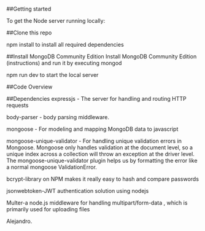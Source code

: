 ##Getting started

To get the Node server running locally:

##Clone this repo

npm install to install all required dependencies

##Install MongoDB Community Edition
Install MongoDB Community Edition (instructions) and run it by executing mongod

npm run dev to start the local server


##Code Overview

##Dependencies
expressjs - The server for handling and routing HTTP requests

body-parser - body parsing middleware.

mongoose - For modeling and mapping MongoDB data to javascript

mongoose-unique-validator - For handling unique validation errors in Mongoose. Mongoose only handles validation at the document level, so a unique index across a collection will throw an exception at the driver level. The mongoose-unique-validator plugin helps us by formatting the error like a normal mongoose ValidationError.

bcrypt-library on NPM makes it really easy to hash and compare passwords

jsonwebtoken-JWT authentication solution using nodejs

Multer-a node.js middleware for handling multipart/form-data , which is primarily used for uploading files


Alejandro.

